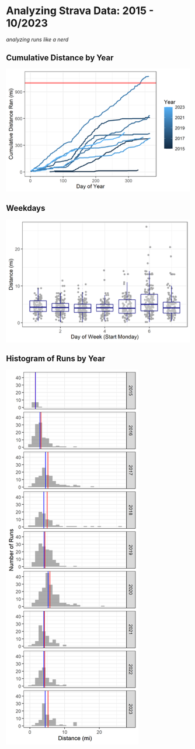 # Analyzing Strava Data: 2015 - 10/2023
 *analyzing runs like a nerd*
 
 ## Cumulative Distance by Year
 ![Cumulative Distance Ran by Year](https://github.com/bnahkala/strava/blob/main/Cumulative.png)

## Weekdays
![Run Length by Weekday](https://github.com/bnahkala/strava/blob/main/Weekday.png)

## Histogram of Runs by Year
![Run Lengths by Year](https://github.com/bnahkala/strava/blob/main/Histograms.png)
